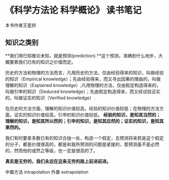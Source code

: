 # 《科学方法论 科学概论》 读书笔记 #

本书作者王星拱


## 知识之类别

**我们用已知推论未知，就是预测(prediction).**这个预测，准确到什么地步，大概要靠我们已有的知识之价值而定。

历史的方法和物理的方法而言，凡用历史的方法，仅由经验得来的知识，叫做经验的知识（Empirical knowledge）；先由经验得来，而又寻出因果的理由的，叫做理解的知识（Explained knowledge）;凡用物理的方法，仅由假定构造得来的，叫做引申的知识（Deduced knowledge）；先由假定构造得来，而又经试验证实的，叫做证实的知识（Verified knowledge）.

在历史的方法方面，理解的知识价值较高，经验的知识价值较低；在物理的方法方面，证实的知识价值较高，引申的知识价值较低。 **经验的知识，是知其当然的；理解的知识，是知其所以然的；引申的知识，是知其应然的；证实的知识，是知其果然的。**

我们有时要拿多数已有的知识合拢一处，构造一个假定，去预测将来若是这个假定的分子，都是价值很高的，都是和我所预测的问题是紧接的，那预测虽不是必然的，然而他的或然之等级，也一定是很高的了。


**真实是无穷的，我们永远在这条无穷的路上前进前进。**

中置方法 intrapolation 
外置 extrapolation

